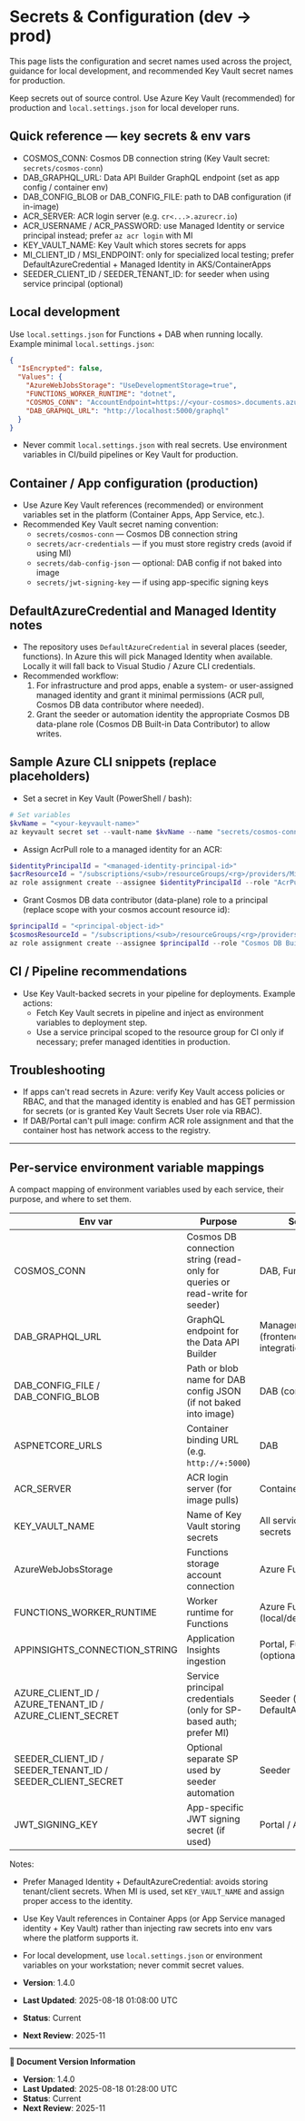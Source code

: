 # Secrets & Configuration (dev → prod)

This page lists the configuration and secret names used across the project, guidance for local development, and recommended Key Vault secret names for production.

Keep secrets out of source control. Use Azure Key Vault (recommended) for production and `local.settings.json` for local developer runs.

## Quick reference — key secrets & env vars

- COSMOS_CONN: Cosmos DB connection string (Key Vault secret: `secrets/cosmos-conn`)
- DAB_GRAPHQL_URL: Data API Builder GraphQL endpoint (set as app config / container env)
- DAB_CONFIG_BLOB or DAB_CONFIG_FILE: path to DAB configuration (if in-image)
- ACR_SERVER: ACR login server (e.g. `cr<...>.azurecr.io`)
- ACR_USERNAME / ACR_PASSWORD: use Managed Identity or service principal instead; prefer `az acr login` with MI
- KEY_VAULT_NAME: Key Vault which stores secrets for apps
- MI_CLIENT_ID / MSI_ENDPOINT: only for specialized local testing; prefer DefaultAzureCredential + Managed Identity in AKS/ContainerApps
- SEEDER_CLIENT_ID / SEEDER_TENANT_ID: for seeder when using service principal (optional)

## Local development

Use `local.settings.json` for Functions + DAB when running locally. Example minimal `local.settings.json`:

```json
{
  "IsEncrypted": false,
  "Values": {
    "AzureWebJobsStorage": "UseDevelopmentStorage=true",
    "FUNCTIONS_WORKER_RUNTIME": "dotnet",
    "COSMOS_CONN": "AccountEndpoint=https://<your-cosmos>.documents.azure.com:443/;AccountKey=<key>;",
    "DAB_GRAPHQL_URL": "http://localhost:5000/graphql"
  }
}
```

- Never commit `local.settings.json` with real secrets. Use environment variables in CI/build pipelines or Key Vault for production.

## Container / App configuration (production)

- Use Azure Key Vault references (recommended) or environment variables set in the platform (Container Apps, App Service, etc.).
- Recommended Key Vault secret naming convention:
  - `secrets/cosmos-conn` — Cosmos DB connection string
  - `secrets/acr-credentials` — if you must store registry creds (avoid if using MI)
  - `secrets/dab-config-json` — optional: DAB config if not baked into image
  - `secrets/jwt-signing-key` — if using app-specific signing keys

## DefaultAzureCredential and Managed Identity notes

- The repository uses `DefaultAzureCredential` in several places (seeder, functions). In Azure this will pick Managed Identity when available. Locally it will fall back to Visual Studio / Azure CLI credentials.
- Recommended workflow:
  1. For infrastructure and prod apps, enable a system- or user-assigned managed identity and grant it minimal permissions (ACR pull, Cosmos DB data contributor where needed).
  2. Grant the seeder or automation identity the appropriate Cosmos DB data-plane role (Cosmos DB Built-in Data Contributor) to allow writes.

## Sample Azure CLI snippets (replace placeholders)

- Set a secret in Key Vault (PowerShell / bash):

```powershell
# Set variables
$kvName = "<your-keyvault-name>"
az keyvault secret set --vault-name $kvName --name "secrets/cosmos-conn" --value "<COSMOS_CONNECTION_STRING>"
```

- Assign AcrPull role to a managed identity for an ACR:

```powershell
$identityPrincipalId = "<managed-identity-principal-id>"
$acrResourceId = "/subscriptions/<sub>/resourceGroups/<rg>/providers/Microsoft.ContainerRegistry/registries/<acr>"
az role assignment create --assignee $identityPrincipalId --role "AcrPull" --scope $acrResourceId
```

- Grant Cosmos DB data contributor (data-plane) role to a principal (replace scope with your cosmos account resource id):

```powershell
$principalId = "<principal-object-id>"
$cosmosResourceId = "/subscriptions/<sub>/resourceGroups/<rg>/providers/Microsoft.DocumentDB/databaseAccounts/<cosmosAccount>"
az role assignment create --assignee $principalId --role "Cosmos DB Built-in Data Contributor" --scope $cosmosResourceId
```

## CI / Pipeline recommendations

- Use Key Vault-backed secrets in your pipeline for deployments. Example actions:
  - Fetch Key Vault secrets in pipeline and inject as environment variables to deployment step.
  - Use a service principal scoped to the resource group for CI only if necessary; prefer managed identities in production.

## Troubleshooting

- If apps can't read secrets in Azure: verify Key Vault access policies or RBAC, and that the managed identity is enabled and has GET permission for secrets (or is granted Key Vault Secrets User role via RBAC).
- If DAB/Portal can't pull image: confirm ACR role assignment and that the container host has network access to the registry.

---

## Per-service environment variable mappings

A compact mapping of environment variables used by each service, their purpose, and where to set them.

| Env var | Purpose | Service(s) | Where to set |
|---|---|---|---|
| COSMOS_CONN | Cosmos DB connection string (read-only for queries or read-write for seeder) | DAB, Functions, Seeder | Key Vault secret (`secrets/cosmos-conn`) or platform env |
| DAB_GRAPHQL_URL | GraphQL endpoint for the Data API Builder | Management Portal (frontend/back-end integrations), Tests | Platform env for deployed portal; `local.settings.json` for local dev |
| DAB_CONFIG_FILE / DAB_CONFIG_BLOB | Path or blob name for DAB config JSON (if not baked into image) | DAB (container) | Mount/secret reference or baked into image |
| ASPNETCORE_URLS | Container binding URL (e.g. `http://+:5000`) | DAB | Container env / image Dockerfile |
| ACR_SERVER | ACR login server (for image pulls) | Container hosting infra | Platform env / container registry setting |
| KEY_VAULT_NAME | Name of Key Vault storing secrets | All services that read secrets | Platform env / deployment parameter |
| AzureWebJobsStorage | Functions storage account connection | Azure Functions | Key Vault or platform env |
| FUNCTIONS_WORKER_RUNTIME | Worker runtime for Functions | Azure Functions (local/dev) | `local.settings.json` or platform env |
| APPINSIGHTS_CONNECTION_STRING | Application Insights ingestion | Portal, Functions, DAB (optional) | Key Vault or platform env |
| AZURE_CLIENT_ID / AZURE_TENANT_ID / AZURE_CLIENT_SECRET | Service principal credentials (only for SP-based auth; prefer MI) | Seeder (if not using DefaultAzureCredential) | CI secret or Key Vault (avoid committing) |
| SEEDER_CLIENT_ID / SEEDER_TENANT_ID / SEEDER_CLIENT_SECRET | Optional separate SP used by seeder automation | Seeder | Key Vault / pipeline secret |
| JWT_SIGNING_KEY | App-specific JWT signing secret (if used) | Portal / API | Key Vault secret |

Notes:

- Prefer Managed Identity + DefaultAzureCredential: avoids storing tenant/client secrets. When MI is used, set `KEY_VAULT_NAME` and assign proper access to the identity.
- Use Key Vault references in Container Apps (or App Service managed identity + Key Vault) rather than injecting raw secrets into env vars where the platform supports it.
- For local development, use `local.settings.json` or environment variables on your workstation; never commit secret values.


- **Version**: 1.4.0
- **Last Updated**: 2025-08-18 01:08:00 UTC  
- **Status**: Current
- **Next Review**: 2025-11

---

**📝 Document Version Information**
- **Version**: 1.4.0
- **Last Updated**: 2025-08-18 01:28:00 UTC  
- **Status**: Current
- **Next Review**: 2025-11